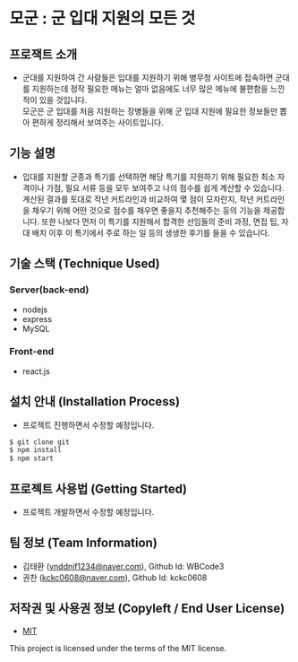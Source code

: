 # 모군 : 군 입대 지원의 모든 것

## 프로잭트 소개
- 군대를 지원하여 간 사람들은 입대를 지원하기 위해 병무청 사이트에 접속하면 군대를 지원하는데    정작 필요한 메뉴는 얼마 없음에도 너무 많은 메뉴에 불편함을 느낀 적이 있을 것입니다.     
모군은 군 입대를 처음 지원하는 장병들을 위해 군 입대 지원에 필요한 정보들만 뽑아 편하게 정리해서 보여주는 사이트입니다.

## 기능 설명
 - 입대를 지원할 군종과  특기를 선택하면 해당 특기를 지원하기 위해 필요한 최소 자격이나 가점, 필요 서류 등을 모두 보여주고 나의 점수를 쉽게 계산할 수 있습니다.
계산된 결과를 토대로 작년 커트라인과 비교하여 몇 점이 모자란지, 작년 커트라인을 채우기 위해 어떤 것으로 점수를 채우면 좋을지 추천해주는 등의 기능을 제공합니다.
또한 나보다 먼저 이 특기를 지원해서 합격한 선임들의 준비 과정, 면접 팁, 자대 배치 이후 이 특기에서 주로 하는 일 등의 생생한 후기를 들을 수 있습니다.

## 기술 스택 (Technique Used) 
### Server(back-end)
 - nodejs
 - express
 - MySQL
 
### Front-end
 -  react.js

## 설치 안내 (Installation Process)
 - 프로젝트 진행하면서 수정할 예정입니다.
```bash
$ git clone git
$ npm install
$ npm start
```

## 프로젝트 사용법 (Getting Started)
- 프로젝트 개발하면서 수정할 예정입니다.
 
## 팀 정보 (Team Information)
- 김태환 (vnddnjf1234@naver.com), Github Id: WBCode3
- 권찬 (kckc0608@naver.com), Github Id: kckc0608

## 저작권 및 사용권 정보 (Copyleft / End User License)
 * [MIT](https://github.com/osam2020-WEB/Sample-ProjectName-TeamName/blob/master/license.md)

This project is licensed under the terms of the MIT license.
